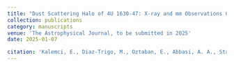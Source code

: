 ```yaml
---
title: "Dust Scattering Halo of 4U 1630-47: X-ray and mm Observations Constrain Source Distance"
collection: publications
category: manuscripts
venue: 'The Astrophysical Journal, to be submitted in 2025'
date: 2025-01-07

citation: 'Kalemci, E., Diaz-Trigo, M., Oztaban, E., Abbasi, A. A., Stanke, T., Tomsick, J. A., Maccarone, T. J., Nussbaum, E., Miller Jones, J., & Migliari, S. (to be submitted). Dust Scattering Halo of 4U 1630-47: X-ray and mm Observations Constrain Source Distance. The Astrophysical Journal (2025)'
---
```


